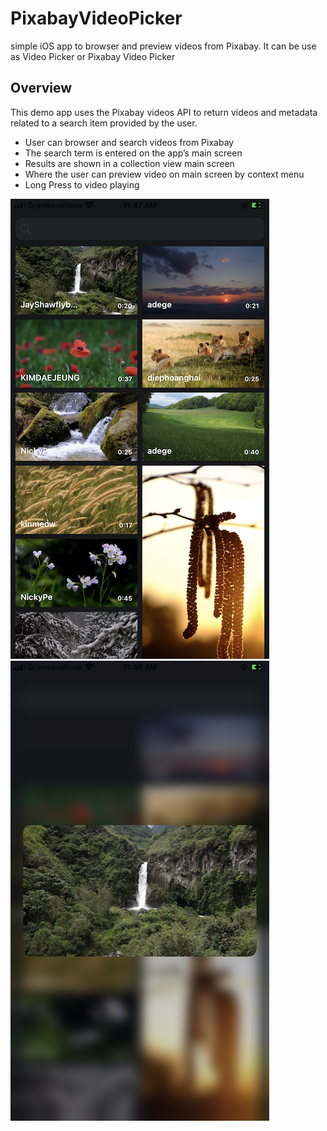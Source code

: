# PixabayVideoPicker

simple iOS app to browser and preview videos from Pixabay. It 
can be use as Video Picker or Pixabay Video Picker

## Overview

This demo app uses the Pixabay videos API to return videos and metadata related to a search item provided by the user.

* User can browser and search videos from Pixabay
* The search term is entered on the app’s main screen
* Results are shown in a collection view main screen
* Where the user can preview video on main screen by context menu
* Long Press to video playing

![Screenshot](./pixabayVideoPicker.png)
![Screenshot](./pixabayVideoPicker1.png)
